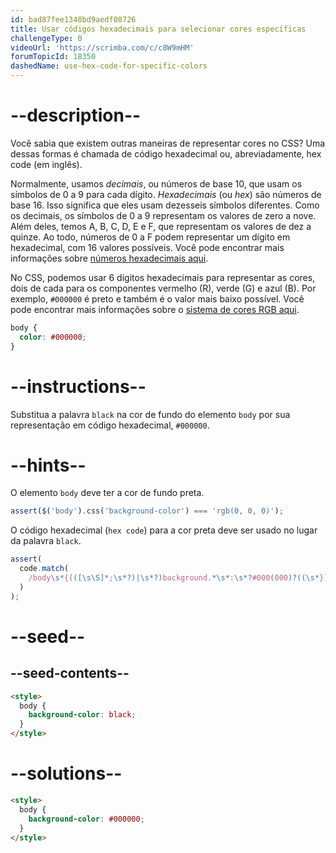 ```yaml
---
id: bad87fee1348bd9aedf08726
title: Usar códigos hexadecimais para selecionar cores específicas
challengeType: 0
videoUrl: 'https://scrimba.com/c/c8W9mHM'
forumTopicId: 18350
dashedName: use-hex-code-for-specific-colors
---
```


# --description--

Você sabia que existem outras maneiras de representar cores no CSS? Uma dessas formas é chamada de código hexadecimal ou, abreviadamente, hex code (em inglês).

Normalmente, usamos <dfn>decimais</dfn>, ou números de base 10, que usam os símbolos de 0 a 9 para cada dígito. <dfn>Hexadecimais</dfn> (ou <dfn>hex</dfn>) são números de base 16. Isso significa que eles usam dezesseis símbolos diferentes. Como os decimais, os símbolos de 0 a 9 representam os valores de zero a nove. Além deles, temos A, B, C, D, E e F, que representam os valores de dez a quinze. Ao todo, números de 0 a F podem representar um dígito em hexadecimal, com 16 valores possíveis. Você pode encontrar mais informações sobre [números hexadecimais aqui](https://pt.wikipedia.org/wiki/Sistema_de_numera%C3%A7%C3%A3o_hexadecimal).

No CSS, podemos usar 6 dígitos hexadecimais para representar as cores, dois de cada para os componentes vermelho (R), verde (G) e azul (B). Por exemplo, `#000000` é preto e também é o valor mais baixo possível. Você pode encontrar mais informações sobre o [sistema de cores RGB aqui](https://pt.wikipedia.org/wiki/RGB).

```css
body {
  color: #000000;
}
```

# --instructions--

Substitua a palavra `black` na cor de fundo do elemento `body` por sua representação em código hexadecimal, `#000000`.

# --hints--

O elemento `body` deve ter a cor de fundo preta.

```js
assert($('body').css('background-color') === 'rgb(0, 0, 0)');
```

O código hexadecimal (`hex code`) para a cor preta deve ser usado no lugar da palavra `black`.

```js
assert(
  code.match(
    /body\s*{(([\s\S]*;\s*?)|\s*?)background.*\s*:\s*?#000(000)?((\s*})|(;[\s\S]*?}))/gi
  )
);
```

# --seed--

## --seed-contents--

```html
<style>
  body {
    background-color: black;
  }
</style>
```

# --solutions--

```html
<style>
  body {
    background-color: #000000;
  }
</style>
```
